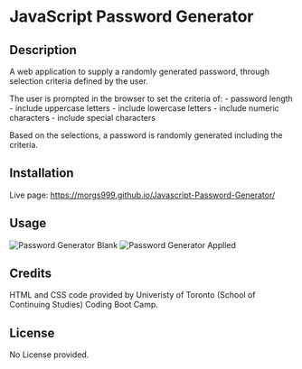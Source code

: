 # JavaScript Password Generator

## Description
A web application to supply a randomly generated password, through selection criteria defined by the user.

The user is prompted in the browser to set the criteria of:
    - password length
    - include uppercase letters
    - include lowercase letters
    - include numeric characters
    - include special characters

Based on the selections, a password is randomly generated including the criteria.

## Installation
Live page: https://morgs999.github.io/Javascript-Password-Generator/

## Usage

![Password Generator Blank](https://github.com/morgs999/Javascript-Password-Generator/assets/109176008/13eed821-4718-458b-9bf5-5f220f530971)
![Password Generator Applied](https://github.com/morgs999/Javascript-Password-Generator/assets/109176008/77ce1c2e-1df2-46ec-8b9a-88f0b6de2e99)



## Credits
HTML and CSS code provided by Univeristy of Toronto (School of Continuing Studies) Coding Boot Camp.

## License
No License provided.
